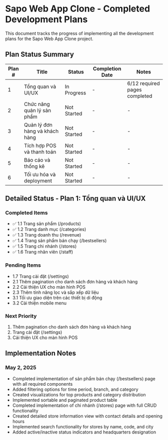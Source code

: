 # Sapo Web App Clone - Completed Development Plans

This document tracks the progress of implementing all the development plans for the Sapo Web App Clone project.

## Plan Status Summary

| Plan # | Title | Status | Completion Date | Notes |
|--------|-------|--------|----------------|-------|
| 1      | Tổng quan và UI/UX | In Progress | - | 6/12 required pages completed |
| 2      | Chức năng quản lý sản phẩm | Not Started | - | - |
| 3      | Quản lý đơn hàng và khách hàng | Not Started | - | - |
| 4      | Tích hợp POS và thanh toán | Not Started | - | - |
| 5      | Báo cáo và thống kê | Not Started | - | - |
| 6      | Tối ưu hóa và deployment | Not Started | - | - |

## Detailed Status - Plan 1: Tổng quan và UI/UX

### Completed Items
- ✅ 1.1 Trang sản phẩm (/products)
- ✅ 1.2 Trang danh mục (/categories)
- ✅ 1.3 Trang doanh thu (/revenue)
- ✅ 1.4 Trang sản phẩm bán chạy (/bestsellers)
- ✅ 1.5 Trang chi nhánh (/stores)
- ✅ 1.6 Trang nhân viên (/staff)

### Pending Items
- 1.7 Trang cài đặt (/settings)
- 2.1 Thêm pagination cho danh sách đơn hàng và khách hàng
- 2.2 Cải thiện UX cho màn hình POS
- 2.3 Thêm tính năng lọc và sắp xếp dữ liệu
- 3.1 Tối ưu giao diện trên các thiết bị di động
- 3.2 Cải thiện mobile menu

### Next Priority
1. Thêm pagination cho danh sách đơn hàng và khách hàng
2. Trang cài đặt (/settings)
3. Cải thiện UX cho màn hình POS

## Implementation Notes

### May 2, 2025
- Completed implementation of sản phẩm bán chạy (/bestsellers) page with all required components
- Added filtering options for time period, branch, and category
- Created visualizations for top products and category distribution
- Implemented sortable and paginated product table
- Completed implementation of chi nhánh (/stores) page with full CRUD functionality
- Created detailed store information view with contact details and opening hours
- Implemented search functionality for stores by name, code, and city
- Added active/inactive status indicators and headquarters designation